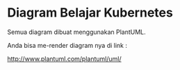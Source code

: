 # Diagram Belajar Kubernetes

Semua diagram dibuat menggunakan PlantUML.

Anda bisa me-render diagram nya di link :

http://www.plantuml.com/plantuml/uml/
